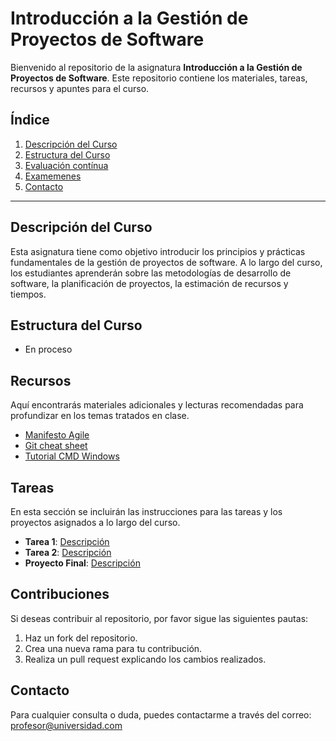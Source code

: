# Introducción a la Gestión de Proyectos de Software

Bienvenido al repositorio de la asignatura **Introducción a la Gestión de Proyectos de Software**. Este repositorio contiene los materiales, tareas, recursos y apuntes para el curso.

## Índice

1. [Descripción del Curso](#descripción-del-curso)
2. [Estructura del Curso](#estructura-del-curso)
3. [Evaluación contínua](#recursos)
4. [Examemenes](#tareas)
5. [Contacto](#contacto)

---

## Descripción del Curso

Esta asignatura tiene como objetivo introducir los principios y prácticas fundamentales de la gestión de proyectos de software. A lo largo del curso, los estudiantes aprenderán sobre las metodologías de desarrollo de software, la planificación de proyectos, la estimación de recursos y tiempos.

## Estructura del Curso

* En proceso

## Recursos

Aquí encontrarás materiales adicionales y lecturas recomendadas para profundizar en los temas tratados en clase.

- [Manifesto Agile](https://agilemanifesto.org/)
- [Git cheat sheet](https://www.atlassian.com/git/tutorials/atlassian-git-cheatsheet?utm_source=gdn&utm_medium=paid-display&campaign=21441310546&adgroup=&device=c&&devicemodel=&placement=&aceid=&creative=&adtype=&gclid=CjwKCAjw6c63BhAiEiwAF0EH1NZ5Nry1N3wBFeDAnrYoTe-g9QtPJTGAVHfuXt6-ou71Pu2JJ3t50RoC6Z4QAvD_BwE&country=&network=x&targetid=&gad_source=1)
- [Tutorial CMD Windows](https://www.falconmasters.com/offtopic/como-utilizar-consola-de-windows/)

## Tareas

En esta sección se incluirán las instrucciones para las tareas y los proyectos asignados a lo largo del curso.

- **Tarea 1**: [Descripción](enlace_a_tarea_1.md)
- **Tarea 2**: [Descripción](enlace_a_tarea_2.md)
- **Proyecto Final**: [Descripción](enlace_a_proyecto_final.md)

## Contribuciones

Si deseas contribuir al repositorio, por favor sigue las siguientes pautas:

1. Haz un fork del repositorio.
2. Crea una nueva rama para tu contribución.
3. Realiza un pull request explicando los cambios realizados.

## Contacto

Para cualquier consulta o duda, puedes contactarme a través del correo: [profesor@universidad.com](mailto:profesor@universidad.com)
